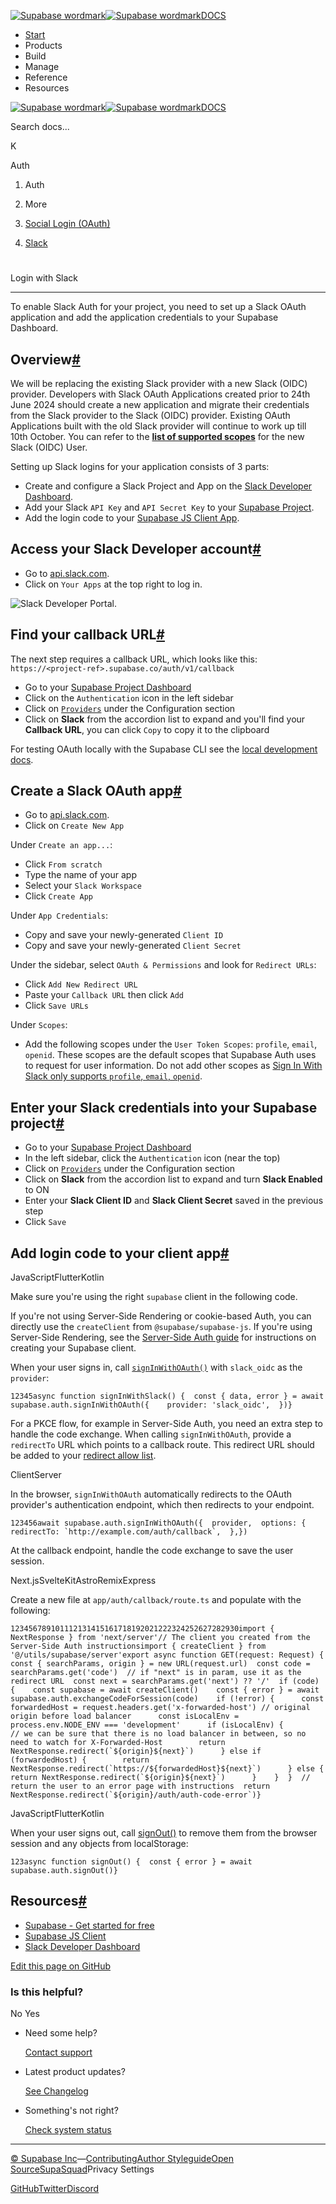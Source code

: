 [![Supabase wordmark](https://supabase.com/docs/_next/image?url=%2Fdocs%2Fsupabase-dark.svg&w=256&q=75&dpl=dpl_5BYG5BkQhU19GEfZfhcgAbeGcRQo)![Supabase wordmark](https://supabase.com/docs/_next/image?url=%2Fdocs%2Fsupabase-light.svg&w=256&q=75&dpl=dpl_5BYG5BkQhU19GEfZfhcgAbeGcRQo)DOCS](https://supabase.com/docs)

-   [Start](https://supabase.com/docs/guides/getting-started)
-   Products
-   Build
-   Manage
-   Reference
-   Resources

[![Supabase wordmark](https://supabase.com/docs/_next/image?url=%2Fdocs%2Fsupabase-dark.svg&w=256&q=75&dpl=dpl_5BYG5BkQhU19GEfZfhcgAbeGcRQo)![Supabase wordmark](https://supabase.com/docs/_next/image?url=%2Fdocs%2Fsupabase-light.svg&w=256&q=75&dpl=dpl_5BYG5BkQhU19GEfZfhcgAbeGcRQo)DOCS](https://supabase.com/docs)

Search docs...

K

Auth

1.  Auth

3.  More

5.  [Social Login (OAuth)](https://supabase.com/docs/guides/auth/social-login)

7.  [Slack](https://supabase.com/docs/guides/auth/social-login/auth-slack)

# 

Login with Slack

* * *

To enable Slack Auth for your project, you need to set up a Slack OAuth application and add the application credentials to your Supabase Dashboard.

## Overview[#](#overview)

We will be replacing the existing Slack provider with a new Slack (OIDC) provider. Developers with Slack OAuth Applications created prior to 24th June 2024 should create a new application and migrate their credentials from the Slack provider to the Slack (OIDC) provider. Existing OAuth Applications built with the old Slack provider will continue to work up till 10th October. You can refer to the [**list of supported scopes**](https://api.slack.com/scopes?filter=user) for the new Slack (OIDC) User.

Setting up Slack logins for your application consists of 3 parts:

-   Create and configure a Slack Project and App on the [Slack Developer Dashboard](https://api.slack.com/apps).
-   Add your Slack `API Key` and `API Secret Key` to your [Supabase Project](https://supabase.com/dashboard).
-   Add the login code to your [Supabase JS Client App](https://github.com/supabase/supabase-js).

## Access your Slack Developer account[#](#access-your-slack-developer-account)

-   Go to [api.slack.com](https://api.slack.com/apps).
-   Click on `Your Apps` at the top right to log in.

![Slack Developer Portal.](https://supabase.com/docs/img/guides/auth-slack/slack-portal.png)

## Find your callback URL[#](#find-your-callback-url)

The next step requires a callback URL, which looks like this: `https://<project-ref>.supabase.co/auth/v1/callback`

-   Go to your [Supabase Project Dashboard](https://supabase.com/dashboard)
-   Click on the `Authentication` icon in the left sidebar
-   Click on [`Providers`](https://supabase.com/dashboard/project/_/auth/providers) under the Configuration section
-   Click on **Slack** from the accordion list to expand and you'll find your **Callback URL**, you can click `Copy` to copy it to the clipboard

For testing OAuth locally with the Supabase CLI see the [local development docs](https://supabase.com/docs/guides/cli/local-development#use-auth-locally).

## Create a Slack OAuth app[#](#create-a-slack-oauth-app)

-   Go to [api.slack.com](https://api.slack.com/apps).
-   Click on `Create New App`

Under `Create an app...`:

-   Click `From scratch`
-   Type the name of your app
-   Select your `Slack Workspace`
-   Click `Create App`

Under `App Credentials`:

-   Copy and save your newly-generated `Client ID`
-   Copy and save your newly-generated `Client Secret`

Under the sidebar, select `OAuth & Permissions` and look for `Redirect URLs`:

-   Click `Add New Redirect URL`
-   Paste your `Callback URL` then click `Add`
-   Click `Save URLs`

Under `Scopes`:

-   Add the following scopes under the `User Token Scopes`: `profile`, `email`, `openid`. These scopes are the default scopes that Supabase Auth uses to request for user information. Do not add other scopes as [Sign In With Slack only supports `profile`, `email`, `openid`](https://api.slack.com/authentication/sign-in-with-slack#request).

## Enter your Slack credentials into your Supabase project[#](#enter-your-slack-credentials-into-your-supabase-project)

-   Go to your [Supabase Project Dashboard](https://supabase.com/dashboard)
-   In the left sidebar, click the `Authentication` icon (near the top)
-   Click on [`Providers`](https://supabase.com/dashboard/project/_/auth/providers) under the Configuration section
-   Click on **Slack** from the accordion list to expand and turn **Slack Enabled** to ON
-   Enter your **Slack Client ID** and **Slack Client Secret** saved in the previous step
-   Click `Save`

## Add login code to your client app[#](#add-login-code-to-your-client-app)

JavaScriptFlutterKotlin

Make sure you're using the right `supabase` client in the following code.

If you're not using Server-Side Rendering or cookie-based Auth, you can directly use the `createClient` from `@supabase/supabase-js`. If you're using Server-Side Rendering, see the [Server-Side Auth guide](https://supabase.com/docs/guides/auth/server-side/creating-a-client) for instructions on creating your Supabase client.

When your user signs in, call [`signInWithOAuth()`](https://supabase.com/docs/reference/javascript/auth-signinwithoauth) with `slack_oidc` as the `provider`:

```
12345async function signInWithSlack() {  const { data, error } = await supabase.auth.signInWithOAuth({    provider: 'slack_oidc',  })}
```

For a PKCE flow, for example in Server-Side Auth, you need an extra step to handle the code exchange. When calling `signInWithOAuth`, provide a `redirectTo` URL which points to a callback route. This redirect URL should be added to your [redirect allow list](https://supabase.com/docs/guides/auth/redirect-urls).

ClientServer

In the browser, `signInWithOAuth` automatically redirects to the OAuth provider's authentication endpoint, which then redirects to your endpoint.

```
123456await supabase.auth.signInWithOAuth({  provider,  options: {    redirectTo: `http://example.com/auth/callback`,  },})
```

At the callback endpoint, handle the code exchange to save the user session.

Next.jsSvelteKitAstroRemixExpress

Create a new file at `app/auth/callback/route.ts` and populate with the following:

```
123456789101112131415161718192021222324252627282930import { NextResponse } from 'next/server'// The client you created from the Server-Side Auth instructionsimport { createClient } from '@/utils/supabase/server'export async function GET(request: Request) {  const { searchParams, origin } = new URL(request.url)  const code = searchParams.get('code')  // if "next" is in param, use it as the redirect URL  const next = searchParams.get('next') ?? '/'  if (code) {    const supabase = await createClient()    const { error } = await supabase.auth.exchangeCodeForSession(code)    if (!error) {      const forwardedHost = request.headers.get('x-forwarded-host') // original origin before load balancer      const isLocalEnv = process.env.NODE_ENV === 'development'      if (isLocalEnv) {        // we can be sure that there is no load balancer in between, so no need to watch for X-Forwarded-Host        return NextResponse.redirect(`${origin}${next}`)      } else if (forwardedHost) {        return NextResponse.redirect(`https://${forwardedHost}${next}`)      } else {        return NextResponse.redirect(`${origin}${next}`)      }    }  }  // return the user to an error page with instructions  return NextResponse.redirect(`${origin}/auth/auth-code-error`)}
```

JavaScriptFlutterKotlin

When your user signs out, call [signOut()](https://supabase.com/docs/reference/javascript/auth-signout) to remove them from the browser session and any objects from localStorage:

```
123async function signOut() {  const { error } = await supabase.auth.signOut()}
```

## Resources[#](#resources)

-   [Supabase - Get started for free](https://supabase.com)
-   [Supabase JS Client](https://github.com/supabase/supabase-js)
-   [Slack Developer Dashboard](https://api.slack.com/apps)

[Edit this page on GitHub](https://github.com/supabase/supabase/blob/master/apps/docs/content/guides/auth/social-login/auth-slack.mdx)

### Is this helpful?

No Yes

-   Need some help?
    
    [Contact support](https://supabase.com/support)
-   Latest product updates?
    
    [See Changelog](https://supabase.com/changelog)
-   Something's not right?
    
    [Check system status](https://status.supabase.com/)

* * *

[© Supabase Inc](https://supabase.com/)—[Contributing](https://github.com/supabase/supabase/blob/master/apps/docs/DEVELOPERS.md)[Author Styleguide](https://github.com/supabase/supabase/blob/master/apps/docs/CONTRIBUTING.md)[Open Source](https://supabase.com/open-source)[SupaSquad](https://supabase.com/supasquad)Privacy Settings

[GitHub](https://github.com/supabase/supabase)[Twitter](https://twitter.com/supabase)[Discord](https://discord.supabase.com/)